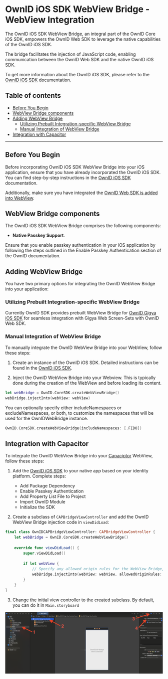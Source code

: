 # OwnID iOS SDK WebView Bridge - WebView Integration

The OwnID iOS SDK WebView Bridge, an integral part of the OwnID Core iOS SDK, empowers the OwnID Web SDK to leverage the native capabilities of the OwnID iOS SDK. 

The bridge facilitates the injection of JavaScript code, enabling communication between the OwnID Web SDK and the native OwnID iOS SDK.

To get more information about the OwnID iOS SDK, please refer to the [OwnID iOS SDK](../README.md) documentation.

## Table of contents
* [Before You Begin](#before-you-begin)
* [WebView Bridge components](#webView-bridge-components)
* [Adding WebView Bridge](#adding-webview-bridge)
   + [Utilizing Prebuilt Integration-specific WebView Bridge](#utilizing-prebuilt-integration-specific-webview-bridge)
   + [Manual Integration of WebView Bridge](#manual-integration-of-webview-bridge)
* [Integration with Capacitor](#integration-with-capacitor)

---

## Before You Begin
Before incorporating OwnID iOS SDK WebView Bridge into your iOS application, ensure that you have already incorporated the OwnID iOS SDK. You can find step-by-step instructions in the [OwnID iOS SDK](../README.md) documentation.

Additionally, make sure you have integrated the [OwnID Web SDK is added into WebView](https://docs.ownid.com).

## WebView Bridge components

The OwnID iOS SDK WebView Bridge comprises the following components:

 - **Native Passkey Support**. 
 
Ensure that you enable passkey authentication in your iOS application by following the steps outlined in the Enable Passkey Authentication section of the OwnID documentation.

## Adding WebView Bridge
You have two primary options for integrating the OwnID WebView Bridge into your application:

### Utilizing Prebuilt Integration-specific WebView Bridge

Currently OwnID SDK provides prebuilt WebView Bridge for [OwnID Gigya iOS SDK](sdk-gigya.md#add-ownid-webview-bridge) for seamless integration with Gigya Web Screen-Sets with OwnID Web SDK.

### Manual Integration of WebView Bridge

To manually integrate the OwnID WebView Bridge into your WebView, follow these steps:

1. Create an instance of the OwnID iOS SDK. Detailed instructions can be found in the [OwnID iOS SDK](../README.md).

2. Inject the OwnID WebView Bridge into your Webview. This is typically done during the creation of the WebView and before loading its content.

```swift
let webBridge = OwnID.CoreSDK.createWebViewBridge()
webBridge.injectInto(webView: webView)
```

You can optionally specify either includeNamespaces or excludeNamespaces, or both, to customize the namespaces that will be used for the OwnIDWebBridge instance.
```swift
OwnID.CoreSDK.createWebViewBridge(includeNamespaces: [.FIDO])
```

## Integration with Capacitor

To integrate the OwnID WebView Bridge into your [Capaciptor](https://capacitorjs.com/) WebView, follow these steps:

1. Add the [OwnID iOS SDK](../README.md) to your native app based on your identity platform. Complete steps:
   * Add Package Dependency
   * Enable Passkey Authentication
   * Add Property List File to Project
   * Import OwnID Module
   * Initialize the SDK

2. Create a subclass of `CAPBridgeViewController` and add the OwnID WebView Bridge injection code in `viewDidLoad`:

```swift
final class OwnIDCAPBridgeViewController: CAPBridgeViewController {
    let webBridge = OwnID.CoreSDK.createWebViewBridge()
    
    override func viewDidLoad() {
        super.viewDidLoad()
        
        if let webView {
            // Specify any allowed origin rules for the WebView Bridge, in addition to server-configured values (if required)
            webBridge.injectInto(webView: webView, allowedOriginRules: ["yourscheme://your.domain.com"])
        }
    }
}
```

3. Change the initial view controller to the created subclass. By default, you can do it in `Main.storyboard`

![](capacitor_tutorial.png)
